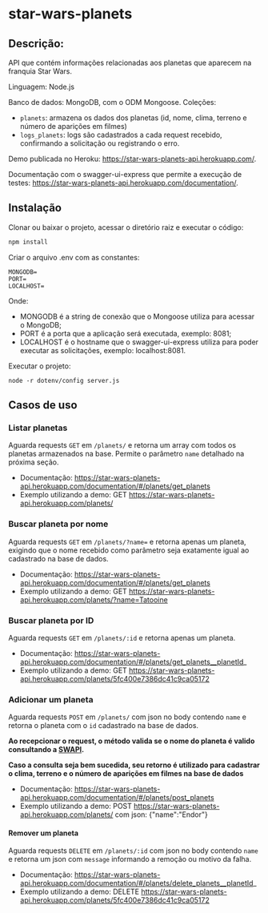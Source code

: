 # star-wars-planets
## Descrição:
API que contém informações relacionadas aos planetas que aparecem na franquia Star Wars.

Linguagem: Node.js

Banco de dados: MongoDB, com o ODM Mongoose. Coleções:
- `planets`: armazena os dados dos planetas (id, nome, clima, terreno e número de aparições em filmes)
- `logs_planets`: logs são cadastrados a cada request recebido, confirmando a solicitação ou registrando o erro.

Demo publicada no Heroku: https://star-wars-planets-api.herokuapp.com/.

Documentação com o swagger-ui-express que permite a execução de testes: https://star-wars-planets-api.herokuapp.com/documentation/.

## Instalação
Clonar ou baixar o projeto, acessar o diretório raiz e executar o código:
```bash
npm install
```
Criar o arquivo .env com as constantes:
```
MONGODB=
PORT=
LOCALHOST=
```
Onde:
- MONGODB é a string de conexão que o Mongoose utiliza para acessar o MongoDB;
- PORT é a porta que a aplicação será executada, exemplo: 8081;
- LOCALHOST é o hostname que o swagger-ui-express utiliza para poder executar as solicitações, exemplo: localhost:8081.

Executar o projeto:
```
node -r dotenv/config server.js
```

## Casos de uso

### Listar planetas
Aguarda requests `GET` em `/planets/` e retorna um array com todos os planetas armazenados na base. Permite o parâmetro `name` detalhado na próxima seção.

- Documentação: https://star-wars-planets-api.herokuapp.com/documentation/#/planets/get_planets
- Exemplo utilizando a demo: GET https://star-wars-planets-api.herokuapp.com/planets/

### Buscar planeta por nome
Aguarda requests `GET` em `/planets/?name=` e retorna apenas um planeta, exigindo que o nome recebido como parâmetro seja exatamente igual ao cadastrado na base de dados.

- Documentação: https://star-wars-planets-api.herokuapp.com/documentation/#/planets/get_planets
- Exemplo utilizando a demo: GET https://star-wars-planets-api.herokuapp.com/planets/?name=Tatooine

### Buscar planeta por ID
Aguarda requests `GET` em `/planets/:id` e retorna apenas um planeta.

- Documentação: https://star-wars-planets-api.herokuapp.com/documentation/#/planets/get_planets__planetId_
- Exemplo utilizando a demo: GET https://star-wars-planets-api.herokuapp.com/planets/5fc400e7386dc41c9ca05172

### Adicionar um planeta
Aguarda requests `POST` em `/planets/` com json no body contendo `name` e retorna o planeta com o `id` cadastrado na base de dados.

**Ao recepcionar o request, o método valida se o nome do planeta é valido consultando a [SWAPI](https://swapi.dev/about).**

**Caso a consulta seja bem sucedida, seu retorno é utilizado para cadastrar o clima, terreno e o número de aparições em filmes na base de dados**

- Documentação: https://star-wars-planets-api.herokuapp.com/documentation/#/planets/post_planets
- Exemplo utilizando a demo: POST https://star-wars-planets-api.herokuapp.com/planets/ com json: {"name":"Endor"}

#### Remover um planeta
Aguarda requests `DELETE` em `/planets/:id` com json no body contendo `name` e retorna um json com `message` informando a remoção ou motivo da falha.

- Documentação: https://star-wars-planets-api.herokuapp.com/documentation/#/planets/delete_planets__planetId_
- Exemplo utilizando a demo: DELETE https://star-wars-planets-api.herokuapp.com/planets/5fc400e7386dc41c9ca05172

